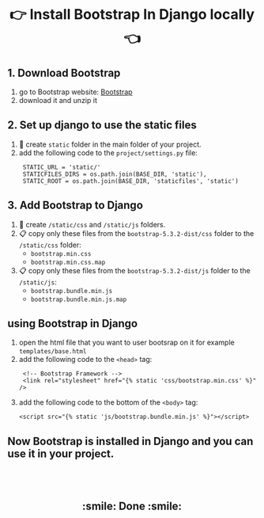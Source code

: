 <h1 align='center'>👉 Install Bootstrap In Django locally 👈</h1>

## 1. Download Bootstrap
1. go to Bootstrap website: [Bootstrap](https://getbootstrap.com/docs/5.3/getting-started/download/)
2. download it and unzip it

## 2. Set up django to use the static files
1. :file_folder: create `static` folder in the main folder of your project.
2. add the following code to the `project/settings.py` file:
   ```
    STATIC_URL = 'static/'
    STATICFILES_DIRS = os.path.join(BASE_DIR, 'static'),
    STATIC_ROOT = os.path.join(BASE_DIR, 'staticfiles', 'static')
   ```

## 3. Add Bootstrap to Django
1. :file_folder: create `/static/css` and `/static/js` folders.
2. :clipboard: copy only these files from the `bootstrap-5.3.2-dist/css` folder to the `/static/css` folder:
   - `bootstrap.min.css`
   - `bootstrap.min.css.map`
3. :clipboard: copy only these files from the `bootstrap-5.3.2-dist/js` folder to the `/static/js`:
   - `bootstrap.bundle.min.js`
   - `bootstrap.bundle.min.js.map`

## using Bootstrap in Django
1. open the html file that you want to user bootsrap on it for example `templates/base.html`
2. add the following code to the `<head>` tag:
   ```
    <!-- Bootstrap Framework -->
    <link rel="stylesheet" href="{% static 'css/bootstrap.min.css' %}" />
   ```
3. add the following code to the bottom of the `<body>` tag:
   ```
   <script src="{% static 'js/bootstrap.bundle.min.js' %}"></script>
   ```

## Now Bootstrap is installed in Django and you can use it in your project.

<br>
<br>

<h2 align="center"> :smile: Done :smile: </h2>
